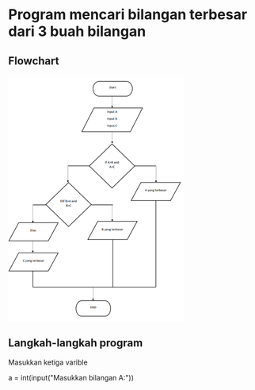 # Program mencari bilangan terbesar dari 3 buah bilangan
## Flowchart
![Gambar 01](Image/flowchart.PNG)<P>
## Langkah-langkah program
Masukkan ketiga varible<p>
    a = int(input("Masukkan bilangan A:"))<P>